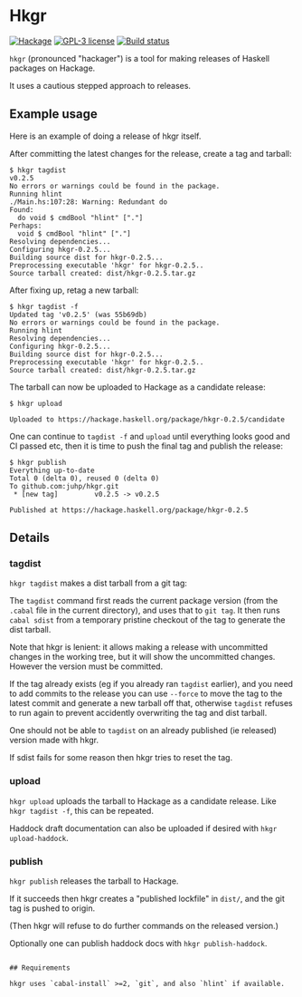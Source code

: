 # Hkgr

[![Hackage](https://img.shields.io/hackage/v/hkgr.svg)](https://hackage.haskell.org/package/hkgr)
[![GPL-3 license](https://img.shields.io/badge/license-GPL--3-blue.svg)](LICENSE)
[![Build status](https://secure.travis-ci.org/juhp/hkgr.svg)](https://travis-ci.org/juhp/hkgr)

`hkgr` (pronounced "hackager") is a tool for making releases of
Haskell packages on Hackage.

It uses a cautious stepped approach to releases.

## Example usage

Here is an example of doing a release of hkgr itself.

After committing the latest changes for the release, create a tag and tarball:

```
$ hkgr tagdist
v0.2.5
No errors or warnings could be found in the package.
Running hlint
./Main.hs:107:28: Warning: Redundant do
Found:
  do void $ cmdBool "hlint" ["."]
Perhaps:
  void $ cmdBool "hlint" ["."]
Resolving dependencies...
Configuring hkgr-0.2.5...
Building source dist for hkgr-0.2.5...
Preprocessing executable 'hkgr' for hkgr-0.2.5..
Source tarball created: dist/hkgr-0.2.5.tar.gz
```

After fixing up, retag a new tarball:

```
$ hkgr tagdist -f
Updated tag 'v0.2.5' (was 55b69db)
No errors or warnings could be found in the package.
Running hlint
Resolving dependencies...
Configuring hkgr-0.2.5...
Building source dist for hkgr-0.2.5...
Preprocessing executable 'hkgr' for hkgr-0.2.5..
Source tarball created: dist/hkgr-0.2.5.tar.gz
```

The tarball can now be uploaded to Hackage as a candidate release:

```
$ hkgr upload

Uploaded to https://hackage.haskell.org/package/hkgr-0.2.5/candidate
```

One can continue to `tagdist -f` and `upload` until
everything looks good and CI passed etc,
then it is time to push the final tag and publish the release:

```
$ hkgr publish
Everything up-to-date
Total 0 (delta 0), reused 0 (delta 0)
To github.com:juhp/hkgr.git
 * [new tag]         v0.2.5 -> v0.2.5

Published at https://hackage.haskell.org/package/hkgr-0.2.5
```

## Details

### tagdist
`hkgr tagdist` makes a dist tarball from a git tag:

The `tagdist` command first reads the current package version
(from the `.cabal` file in the current directory), and uses that to `git tag`.
It then runs `cabal sdist` from a temporary pristine checkout of the tag
to generate the dist tarball.

Note that hkgr is lenient: it allows making a release with uncommitted changes
in the working tree, but it will show the uncommitted changes.
However the version must be committed.

If the tag already exists (eg if you already ran `tagdist` earlier),
and you need to add commits to the release
you can use `--force` to move the tag to the latest commit
and generate a new tarball off that,
otherwise `tagdist` refuses to run again to prevent accidently overwriting
the tag and dist tarball.

One should not be able to `tagdist` on an already published
(ie released) version made with hkgr.

If sdist fails for some reason then hkgr tries to reset the tag.

### upload
`hkgr upload` uploads the tarball to Hackage as a candidate release.
Like `hkgr tagdist -f`, this can be repeated.

Haddock draft documentation can also be uploaded if desired with `hkgr upload-haddock`.

### publish
`hkgr publish` releases the tarball to Hackage.

If it succeeds then hkgr creates a "published lockfile" in `dist/`,
and the git tag is pushed to origin.

(Then hkgr will refuse to do further commands on the released version.)

Optionally one can publish haddock docs with `hkgr publish-haddock`.
```

## Requirements

hkgr uses `cabal-install` >=2, `git`, and also `hlint` if available.
